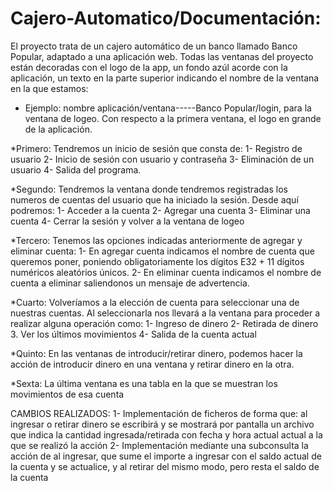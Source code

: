 # Cajero-Automatico/Documentación:
El proyecto trata de un cajero automático de un banco llamado Banco Popular, adaptado a una aplicación web.
Todas las ventanas del proyecto están decoradas con el logo de la app, un fondo azúl acorde con la aplicación, un texto en
la parte superior indicando el nombre de la ventana en la que estamos:
* Ejemplo: nombre aplicación/ventana-----Banco Popular/login, para la ventana de logeo.
Con respecto a la primera ventana, el logo en grande de la aplicación.

*Primero: Tendremos un inicio de sesión que consta de:
  1- Registro de usuario
  2- Inicio de sesión con usuario y contraseña
  3- Eliminación de un usuario
  4- Salida del programa.
  
*Segundo: Tendremos la ventana donde tendremos registradas los numeros de cuentas del usuario que ha iniciado la sesión. 
  Desde aquí podremos:
  1- Acceder a la cuenta
  2- Agregar una cuenta
  3- Eliminar una cuenta
  4- Cerrar la sesión y volver a la ventana de logeo
  
 *Tercero: Tenemos las opciones indicadas anteriormente de agregar y eliminar cuenta:
  1- En agregar cuenta indicamos el nombre de cuenta que queremos poner, poniendo obligatoriamente los dígitos E32 + 11 dígitos     numéricos
  aleatórios únicos.
  2- En eliminar cuenta indicamos el nombre de cuenta a eliminar saliendonos un mensaje de advertencia.
  
 *Cuarto: Volveríamos a la elección de cuenta para seleccionar una de nuestras cuentas. Al seleccionarla nos llevará a la ventana para
 proceder a realizar alguna operación como:
  1- Ingreso de dinero
  2- Retirada de dinero
  3. Ver los últimos movimientos
  4- Salida de la cuenta actual
  
 *Quinto: En las ventanas de introducir/retirar dinero, podemos hacer la acción de introducir dinero en una ventana y retirar dinero
  en la otra.
  
 *Sexta: La última ventana es una tabla en la que se muestran los movimientos de esa cuenta
 
 
 
 CAMBIOS REALIZADOS:
                  1- Implementación de ficheros de forma que: al ingresar o retirar dinero se escribirá y se mostrará por pantalla un                        archivo que indica la cantidad ingresada/retirada con fecha y hora actual actual a la que se realizó la acción
                  2- Implementación mediante una subconsulta la acción de al ingresar, que sume el importe a ingresar con el saldo                            actual de la cuenta y se actualice, y al retirar del mismo modo, pero resta el saldo de la cuenta
 
    
